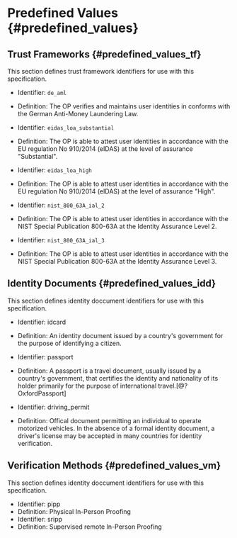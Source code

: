 # Predefined Values {#predefined_values}

## Trust Frameworks {#predefined_values_tf}
This section defines trust framework identifiers for use with this specification.

* Identifier: `de_aml`
* Definition: The OP verifies and maintains user identities in conforms with the German Anti-Money Laundering Law.

* Identifier: `eidas_loa_substantial`
* Definition: The OP is able to attest user identities in accordance with the EU regulation No 910/2014 (eIDAS) at the level of assurance "Substantial".

* Identifier: `eidas_loa_high`
* Definition: The OP is able to attest user identities in accordance with the EU regulation No 910/2014 (eIDAS) at the level of assurance "High".

* Identifier: `nist_800_63A_ial_2`
* Definition: The OP is able to attest user identities in accordance with the NIST Special Publication 800-63A at the Identity Assurance Level 2.

* Identifier: `nist_800_63A_ial_3`
* Definition: The OP is able to attest user identities in accordance with the NIST Special Publication 800-63A at the Identity Assurance Level 3.

## Identity Documents {#predefined_values_idd}

This section defines identity doccument identifiers for use with this specification.

* Identifier: idcard
* Definition: An identity document issued by a country's government for the purpose of identifying a citizen. 

* Identifier: passport
* Definition: A passport is a travel document, usually issued by a country's government, that certifies the identity and nationality of its holder primarily for the purpose of international travel.[@?OxfordPassport]

* Identifier: driving_permit
* Definition: Offical document permitting an individual to operate motorized vehicles. In the absence of a formal identity document, a driver's license may be accepted in many countries for identity verification.

## Verification Methods {#predefined_values_vm}

This section defines identity doccument identifiers for use with this specification.

* Identifier: pipp
* Definition: Physical In-Person Proofing
* Identifier: sripp
* Definition: Supervised remote In-Person Proofing

